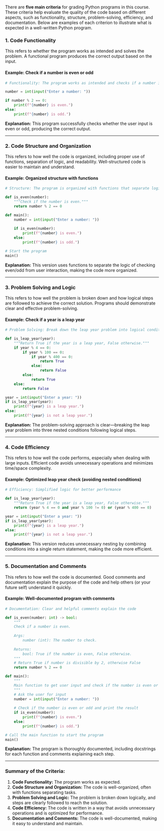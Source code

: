 There are **five main criteria** for grading Python programs in this course. These criteria help evaluate the quality of the code based on different aspects, such as functionality, structure, problem-solving, efficiency, and documentation. Below are examples of each criterion to illustrate what is expected in a well-written Python program.

### 1. **Code Functionality**

This refers to whether the program works as intended and solves the problem. A functional program produces the correct output based on the input.

#### Example: Check if a number is even or odd
```python
# Functionality: The program works as intended and checks if a number is even or odd

number = int(input("Enter a number: "))

if number % 2 == 0:
    print(f"{number} is even.")
else:
    print(f"{number} is odd.")
```

**Explanation:** This program successfully checks whether the user input is even or odd, producing the correct output.

---

### 2. **Code Structure and Organization**

This refers to how well the code is organized, including proper use of functions, separation of logic, and readability. Well-structured code is easier to maintain and understand.

#### Example: Organized structure with functions
```python
# Structure: The program is organized with functions that separate logic into clear blocks

def is_even(number):
    """Check if the number is even."""
    return number % 2 == 0

def main():
    number = int(input("Enter a number: "))
    
    if is_even(number):
        print(f"{number} is even.")
    else:
        print(f"{number} is odd.")

# Start the program
main()
```

**Explanation:** This version uses functions to separate the logic of checking even/odd from user interaction, making the code more organized.

---

### 3. **Problem Solving and Logic**

This refers to how well the problem is broken down and how logical steps are followed to achieve the correct solution. Programs should demonstrate clear and effective problem-solving.

#### Example: Check if a year is a leap year
```python
# Problem Solving: Break down the leap year problem into logical conditions

def is_leap_year(year):
    """Return True if the year is a leap year, False otherwise."""
    if year % 4 == 0:
        if year % 100 == 0:
            if year % 400 == 0:
                return True
            else:
                return False
        else:
            return True
    else:
        return False

year = int(input("Enter a year: "))
if is_leap_year(year):
    print(f"{year} is a leap year.")
else:
    print(f"{year} is not a leap year.")
```

**Explanation:** The problem-solving approach is clear—breaking the leap year problem into three nested conditions following logical steps.

---

### 4. **Code Efficiency**

This refers to how well the code performs, especially when dealing with large inputs. Efficient code avoids unnecessary operations and minimizes time/space complexity.

#### Example: Optimized leap year check (avoiding nested conditions)
```python
# Efficiency: Simplified logic for better performance

def is_leap_year(year):
    """Return True if the year is a leap year, False otherwise."""
    return (year % 4 == 0 and year % 100 != 0) or (year % 400 == 0)

year = int(input("Enter a year: "))
if is_leap_year(year):
    print(f"{year} is a leap year.")
else:
    print(f"{year} is not a leap year.")
```

**Explanation:** This version reduces unnecessary nesting by combining conditions into a single return statement, making the code more efficient.

---

### 5. **Documentation and Comments**

This refers to how well the code is documented. Good comments and documentation explain the purpose of the code and help others (or your future self) understand it quickly.

#### Example: Well-documented program with comments
```python
# Documentation: Clear and helpful comments explain the code

def is_even(number: int) -> bool:
    """
    Check if a number is even.
    
    Args:
        number (int): The number to check.
        
    Returns:
        bool: True if the number is even, False otherwise.
    """
    # Return True if number is divisible by 2, otherwise False
    return number % 2 == 0

def main():
    """
    Main function to get user input and check if the number is even or odd.
    """
    # Ask the user for input
    number = int(input("Enter a number: "))
    
    # Check if the number is even or odd and print the result
    if is_even(number):
        print(f"{number} is even.")
    else:
        print(f"{number} is odd.")

# Call the main function to start the program
main()
```

**Explanation:** The program is thoroughly documented, including docstrings for each function and comments explaining each step.

---

### Summary of the Criteria:
1. **Code Functionality:** The program works as expected.
2. **Code Structure and Organization:** The code is well-organized, often with functions separating tasks.
3. **Problem Solving and Logic:** The problem is broken down logically, and steps are clearly followed to reach the solution.
4. **Code Efficiency:** The code is written in a way that avoids unnecessary operations and is optimized for performance.
5. **Documentation and Comments:** The code is well-documented, making it easy to understand and maintain.

